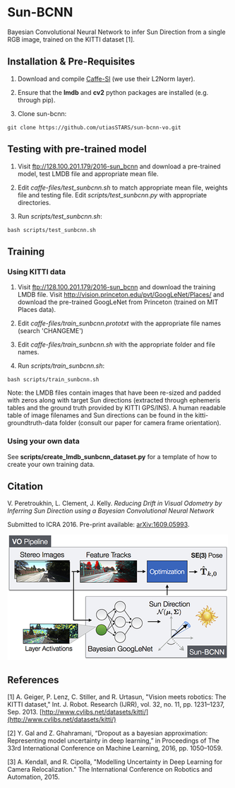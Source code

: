 # Sun-BCNN
Bayesian Convolutional Neural Network to infer Sun Direction from a single RGB image, trained on the KITTI dataset [1].

## Installation & Pre-Requisites

1. Download and compile [Caffe-Sl](https://github.com/wanji/caffe-sl) (we use their L2Norm layer).

2. Ensure that the **lmdb** and **cv2** python packages are installed (e.g. through pip).

3. Clone sun-bcnn:
```
git clone https://github.com/utiasSTARS/sun-bcnn-vo.git
```

## Testing with pre-trained model
1. Visit ftp://128.100.201.179/2016-sun_bcnn and download a pre-trained model, test LMDB file and appropriate mean file.

2. Edit *caffe-files/test_sunbcnn.sh* to match appropriate mean file, weights file and testing file.  Edit *scripts/test_sunbcnn.py* with appropriate directories.

3. Run *scripts/test_sunbcnn.sh*:
```
bash scripts/test_sunbcnn.sh
```

## Training
### Using KITTI data
1. Visit ftp://128.100.201.179/2016-sun_bcnn and download the training LMDB file. Visit http://vision.princeton.edu/pvt/GoogLeNet/Places/ and download the pre-trained GoogLeNet from Princeton (trained on MIT Places data).

2. Edit *caffe-files/train_sunbcnn.prototxt* with the appropriate file names (search 'CHANGEME')

3. Edit *caffe-files/train_sunbcnn.sh* with the appropriate folder and file names.

4. Run *scripts/train_sunbcnn.sh*:
```
bash scripts/train_sunbcnn.sh
```

Note: the LMDB files contain images that have been re-sized and padded with zeros along with target Sun directions (extracted through ephemeris tables and the ground truth provided by KITTI GPS/INS). A human readable table of image filenames and Sun directions can be found in the kitti-groundtruth-data folder (consult our paper for camera frame orientation).

### Using your own data
See **scripts/create_lmdb_sunbcnn_dataset.py** for a template of how to create your own training data.

##  Citation
V. Peretroukhin, L. Clement, J. Kelly.
*Reducing Drift in Visual Odometry by Inferring Sun Direction using a Bayesian Convolutional Neural Network*

Submitted to ICRA 2016. Pre-print available: [arXiv:1609.05993](http://arxiv.org/abs/1609.05993).

![SUN-BCNN](sun-bcnn.png)

##  References
[1] A. Geiger, P. Lenz, C. Stiller, and R. Urtasun, "Vision meets robotics: The KITTI dataset," Int. J. Robot. Research (IJRR), vol. 32, no. 11, pp. 1231–1237, Sep. 2013. [http://www.cvlibs.net/datasets/kitti/](http://www.cvlibs.net/datasets/kitti/)

[2] Y. Gal and Z. Ghahramani, “Dropout as a bayesian approximation: Representing model uncertainty in deep learning,” in Proceedings of The 33rd International Conference on Machine Learning, 2016, pp. 1050–1059.

[3] A. Kendall, and R. Cipolla, "Modelling Uncertainty in Deep Learning for Camera Relocalization." The International Conference on Robotics and Automation, 2015.

